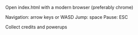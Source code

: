 Open index.html with a modern browser (preferably chrome)

Navigation: arrow keys or WASD
Jump: space
Pause: ESC

Collect credits and powerups